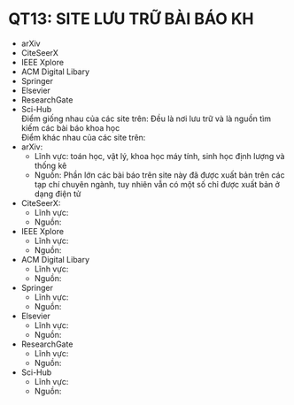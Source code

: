 QT13: SITE LƯU TRỮ BÀI BÁO KH
=======
- arXiv
- CiteSeerX
- IEEE Xplore
- ACM Digital Libary
- Springer
- Elsevier
- ResearchGate
- Sci-Hub  
Điểm giống nhau của các site trên: Đều là nơi lưu trữ và là nguồn tìm kiếm các bài báo khoa học  
Điểm khác nhau của các site trên:  
- arXiv:  
  - Lĩnh vực: toán học, vật lý, khoa học máy tính, sinh học định lượng và thống kê  
  - Nguồn: Phần lớn các bài báo trên site này đã được xuất bản trên các tạp chí chuyên ngành, tuy nhiên vẫn có một số chỉ được xuất bản ở dạng điện tử  
- CiteSeerX:  
  - Lĩnh vực:  
  - Nguồn:  
- IEEE Xplore
  - Lĩnh vực:  
  - Nguồn:  
- ACM Digital Libary
  - Lĩnh vực:  
  - Nguồn:  
- Springer
  - Lĩnh vực:  
  - Nguồn:  
- Elsevier
  - Lĩnh vực:  
  - Nguồn:  
- ResearchGate
  - Lĩnh vực:  
  - Nguồn:  
- Sci-Hub  
  - Lĩnh vực:  
  - Nguồn:  
